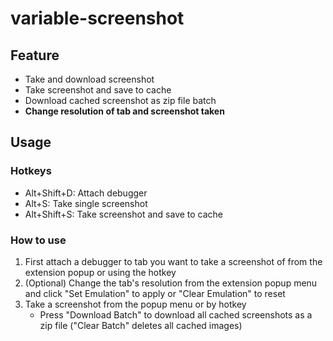 # variable-screenshot

## Feature

- Take and download screenshot
- Take screenshot and save to cache
- Download cached screenshot as zip file batch
- **Change resolution of tab and screenshot taken**

## Usage

### Hotkeys
- Alt+Shift+D: Attach debugger
- Alt+S: Take single screenshot
- Alt+Shift+S: Take screenshot and save to cache

### How to use
1. First attach a debugger to tab you want to take a screenshot of from the extension popup or using the hotkey
2. (Optional) Change the tab's resolution from the extension popup menu and click "Set Emulation" to apply or "Clear Emulation" to reset
3. Take a screenshot from the popup menu or by hotkey
    - Press "Download Batch" to download all cached screenshots as a zip file ("Clear Batch" deletes all cached images)
